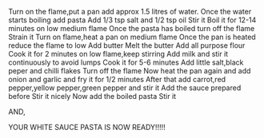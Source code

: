 Turn on the flame,put a pan add approx 1.5 litres of water. 
Once the water starts boiling add pasta
Add 1/3 tsp salt and 1/2 tsp oil
Stir it
Boil it for 12-14 minutes on low medium flame
Once the pasta has boiled turn off the flame
Strain it
Turn on flame,heat a pan on medium flame
Once the pan is heated reduce the flame to low
Add butter
Melt the butter
Add all purpose flour
Cook it for 2 minutes on low flame,keep stirring
Add milk and stir it continuously to avoid lumps
Cook it for 5-6 minutes
Add little salt,black peper and chilli flakes
Turn off the flame
Now heat the pan again and add onion and garlic and fry it for 1/2 minutes 
After that add carrot,red pepper,yellow pepper,green pepper and stir it 
Add the sauce prepared before
Stir it nicely
Now add the boiled pasta
Stir it 

AND,

YOUR WHITE SAUCE PASTA IS NOW READY!!!!!
